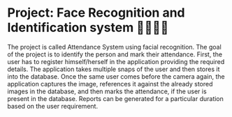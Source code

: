 # Project: Face Recognition and Identification system 👨‍🦱👨‍🦱

The project is called Attendance System using facial recognition. The goal of the project is to identify the person 
and mark their attendance. First, the user has to register himself/herself in the application providing the required details. 
The application takes multiple snaps of the user and then stores it into the database. Once the same user comes before the 
camera again, the application captures the image, references it against the already stored images in the database, and then 
marks the attendance, if the user is present in the database. Reports can be generated for a particular duration based on 
the user requirement.
